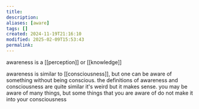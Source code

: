 ```yaml
---
title: 
description: 
aliases: [aware]
tags: []
created: 2024-11-19T21:16:10
modified: 2025-02-09T15:53:43
permalink:
---
```


awareness is a [[perception]] or [[knowledge]]

awareness is similar to [[consciousness]], but one can be aware of something without being conscious.
the definitions of awareness and consciousness are quite similar
it's weird but it makes sense. you may be aware of many things, but some things that you are aware of do not make it into your consciousness
